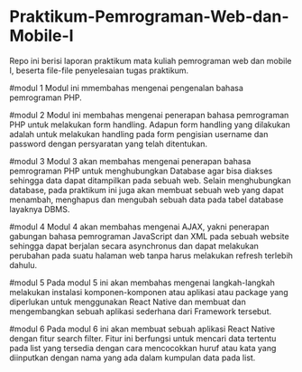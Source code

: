 # Praktikum-Pemrograman-Web-dan-Mobile-I

Repo ini berisi laporan praktikum mata kuliah pemrograman web dan mobile I, beserta file-file penyelesaian tugas praktikum.

#modul 1
  Modul ini mmembahas mengenai pengenalan bahasa pemrograman PHP. 
 
#modul 2 
  Modul ini membahas mengenai penerapan bahasa pemrograman PHP untuk melakukan form handling. Adapun form handling yang dilakukan adalah untuk melakukan handling pada form pengisian username dan password dengan persyaratan yang telah ditentukan. 

#modul 3 
  Modul 3 akan membahas mengenai penerapan bahasa pemrograman PHP untuk menghubungkan Database agar bisa diakses sehingga data dapat ditampilkan pada sebuah web. Selain menghubungkan database, pada praktikum ini juga akan membuat sebuah web yang dapat menambah, menghapus dan mengubah sebuah data pada tabel database layaknya DBMS. 
  
#modul 4
  Modul 4 akan membahas mengenai AJAX, yakni penerapan gabungan bahasa pemrograman JavaScript dan XML pada sebuah website sehingga dapat berjalan secara asynchronus dan dapat melakukan perubahan pada suatu halaman web tanpa harus melakukan refresh terlebih dahulu. 
  
#modul 5 
  Pada modul 5 ini akan membahas mengenai langkah-langkah melakukan instalasi komponen-komponen atau aplikasi atau package yang diperlukan untuk menggunakan React Native dan membuat dan mengembangkan sebuah aplikasi sederhana dari Framework tersebut.

#modul 6
  Pada modul 6 ini akan membuat sebuah aplikasi React Native dengan fitur search filter. Fitur ini berfungsi untuk mencari data tertentu pada list yang tersedia dengan cara mencocokkan huruf atau kata yang diinputkan dengan nama yang ada dalam kumpulan data pada list.  
